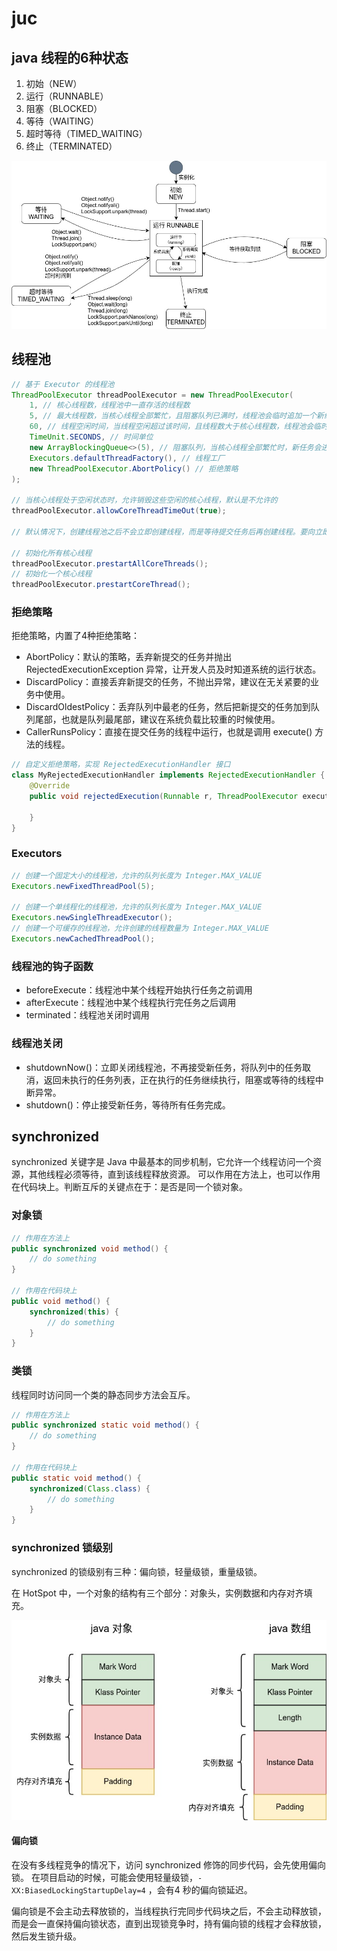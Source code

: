 # juc

## java 线程的6种状态

1. 初始（NEW）
2. 运行（RUNNABLE）
3. 阻塞（BLOCKED）
4. 等待（WAITING）
5. 超时等待（TIMED_WAITING）
6. 终止（TERMINATED）

![java 线程状态](../assets/java线程状态.jpg)

## 线程池

```java
// 基于 Executor 的线程池
ThreadPoolExecutor threadPoolExecutor = new ThreadPoolExecutor(
    1, // 核心线程数，线程池中一直存活的线程数
    5, // 最大线程数，当核心线程全部繁忙，且阻塞队列已满时，线程池会临时追加一个新线程，直到线程池中的线程数达到最大线程数
    60, // 线程空闲时间，当线程空闲超过该时间，且线程数大于核心线程数，线程池会临时回收线程
    TimeUnit.SECONDS, // 时间单位
    new ArrayBlockingQueue<>(5), // 阻塞队列，当核心线程全部繁忙时，新任务会进入阻塞队列，等待被执行
    Executors.defaultThreadFactory(), // 线程工厂
    new ThreadPoolExecutor.AbortPolicy() // 拒绝策略
);

// 当核心线程处于空闲状态时，允许销毁这些空闲的核心线程，默认是不允许的
threadPoolExecutor.allowCoreThreadTimeOut(true);

// 默认情况下，创建线程池之后不会立即创建线程，而是等待提交任务后再创建线程。要向立即创建线程，可以通过以下两种方式：

// 初始化所有核心线程
threadPoolExecutor.prestartAllCoreThreads();
// 初始化一个核心线程
threadPoolExecutor.prestartCoreThread();
```

### 拒绝策略

拒绝策略，内置了4种拒绝策略：

- AbortPolicy：默认的策略，丢弃新提交的任务并抛出 RejectedExecutionException 异常，让开发人员及时知道系统的运行状态。
- DiscardPolicy：直接丢弃新提交的任务，不抛出异常，建议在无关紧要的业务中使用。
- DiscardOldestPolicy：丢弃队列中最老的任务，然后把新提交的任务加到队列尾部，也就是队列最尾部，建议在系统负载比较重的时候使用。
- CallerRunsPolicy：直接在提交任务的线程中运行，也就是调用 execute() 方法的线程。

```java
// 自定义拒绝策略，实现 RejectedExecutionHandler 接口
class MyRejectedExecutionHandler implements RejectedExecutionHandler {
    @Override
    public void rejectedExecution(Runnable r, ThreadPoolExecutor executor) {

    }
}
```

### Executors

```java
// 创建一个固定大小的线程池，允许的队列长度为 Integer.MAX_VALUE
Executors.newFixedThreadPool(5);

// 创建一个单线程化的线程池，允许的队列长度为 Integer.MAX_VALUE
Executors.newSingleThreadExecutor();
// 创建一个可缓存的线程池，允许创建的线程数量为 Integer.MAX_VALUE
Executors.newCachedThreadPool();
```

### 线程池的钩子函数

- beforeExecute：线程池中某个线程开始执行任务之前调用
- afterExecute：线程池中某个线程执行完任务之后调用
- terminated：线程池关闭时调用

### 线程池关闭

- shutdownNow()：立即关闭线程池，不再接受新任务，将队列中的任务取消，返回未执行的任务列表，正在执行的任务继续执行，阻塞或等待的线程中断异常。
- shutdown()：停止接受新任务，等待所有任务完成。

## synchronized

synchronized 关键字是 Java 中最基本的同步机制，它允许一个线程访问一个资源，其他线程必须等待，直到该线程释放资源。
可以作用在方法上，也可以作用在代码块上。判断互斥的关键点在于：是否是同一个锁对象。

### 对象锁

```java
// 作用在方法上 
public synchronized void method() {
    // do something
}

// 作用在代码块上
public void method() {
    synchronized(this) {
        // do something
    }
}
```

### 类锁

线程同时访问同一个类的静态同步方法会互斥。

```java
// 作用在方法上
public synchronized static void method() {
    // do something
}

// 作用在代码块上
public static void method() {
    synchronized(Class.class) {
        // do something
    }
}
```

### synchronized 锁级别

synchronized 的锁级别有三种：偏向锁，轻量级锁，重量级锁。

在 HotSpot 中，一个对象的结构有三个部分：对象头，实例数据和内存对齐填充。

![java 对象结构](../assets/java对象结构.jpg)

#### 偏向锁

在没有多线程竞争的情况下，访问 synchronized 修饰的同步代码，会先使用偏向锁。
在项目启动的时候，可能会使用轻量级锁，`-XX:BiasedLockingStartupDelay=4` ，会有4 秒的偏向锁延迟。

偏向锁是不会主动去释放锁的，当线程执行完同步代码块之后，不会主动释放锁，而是会一直保持偏向锁状态，直到出现锁竞争时，持有偏向锁的线程才会释放锁，然后发生锁升级。
